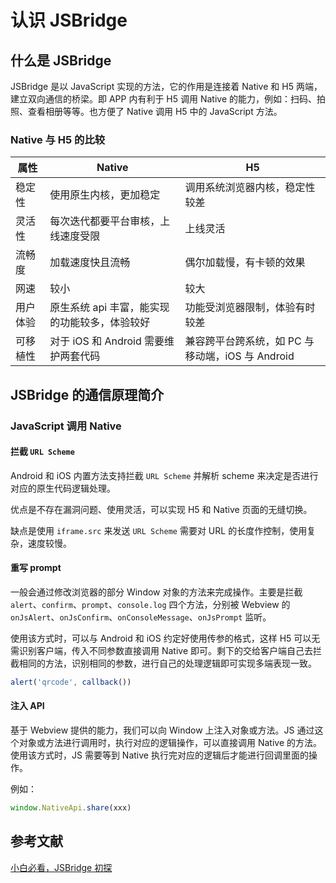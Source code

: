 # 认识 JSBridge

## 什么是 JSBridge

JSBridge 是以 JavaScript 实现的方法，它的作用是连接着 Native 和 H5 两端，建立双向通信的桥梁。即 APP 内有利于 H5 调用 Native 的能力，例如：扫码、拍照、查看相册等等。也方便了 Native 调用 H5 中的 JavaScript 方法。

### Native 与 H5 的比较

| 属性 | Native | H5 |
| -- | -- | -- |
| 稳定性 | 使用原生内核，更加稳定 | 调用系统浏览器内核，稳定性较差 |
| 灵活性 | 每次迭代都要平台审核，上线速度受限 | 上线灵活 |
| 流畅度 | 加载速度快且流畅 | 偶尔加载慢，有卡顿的效果 |
| 网速 | 较小 | 较大 |
| 用户体验 | 原生系统 api 丰富，能实现的功能较多，体验较好 | 功能受浏览器限制，体验有时较差 |
| 可移植性 | 对于 iOS 和 Android 需要维护两套代码 | 兼容跨平台跨系统，如 PC 与 移动端，iOS 与 Android |

## JSBridge 的通信原理简介

### JavaScript 调用 Native

#### 拦截 `URL Scheme`

Android 和 iOS 内置方法支持拦截 `URL Scheme` 并解析 scheme 来决定是否进行对应的原生代码逻辑处理。

优点是不存在漏洞问题、使用灵活，可以实现 H5 和 Native 页面的无缝切换。

缺点是使用 `iframe.src` 来发送 `URL Scheme` 需要对 URL 的长度作控制，使用复杂，速度较慢。

#### 重写 prompt

一般会通过修改浏览器的部分 Window 对象的方法来完成操作。主要是拦截 `alert`、`confirm`、`prompt`、`console.log` 四个方法，分别被 Webview 的 `onJsAlert`、`onJsConfirm`、`onConsoleMessage`、`onJsPrompt` 监听。

使用该方式时，可以与 Android 和 iOS 约定好使用传参的格式，这样 H5 可以无需识别客户端，传入不同参数直接调用 Native 即可。剩下的交给客户端自己去拦截相同的方法，识别相同的参数，进行自己的处理逻辑即可实现多端表现一致。
```js
alert('qrcode', callback())
```

#### 注入 API

基于 Webview 提供的能力，我们可以向 Window 上注入对象或方法。JS 通过这个对象或方法进行调用时，执行对应的逻辑操作，可以直接调用 Native 的方法。使用该方式时，JS 需要等到 Native 执行完对应的逻辑后才能进行回调里面的操作。

例如：
```js
window.NativeApi.share(xxx)
```

## 参考文献

[小白必看，JSBridge 初探](https://www.zoo.team/article/jsbridge)

